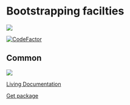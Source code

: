 # Bootstrapping facilties

<img src=https://ci.appveyor.com/api/projects/status/github/logofx/bootstrapping>

[![CodeFactor](https://www.codefactor.io/repository/github/logofx/bootstrapping/badge)](https://www.codefactor.io/repository/github/logofx/bootstrapping)

## Common

<img src=https://img.shields.io/nuget/dt/LogoFX.Bootstrapping>

[Living Documentation](https://ci.appveyor.com/api/projects/logofx/bootstrapping/artifacts/output/LogoFX.Boostrapping.Specs.LivingDoc.html)

[Get package](https://www.nuget.org/packages/LogoFX.Bootstrapping)

